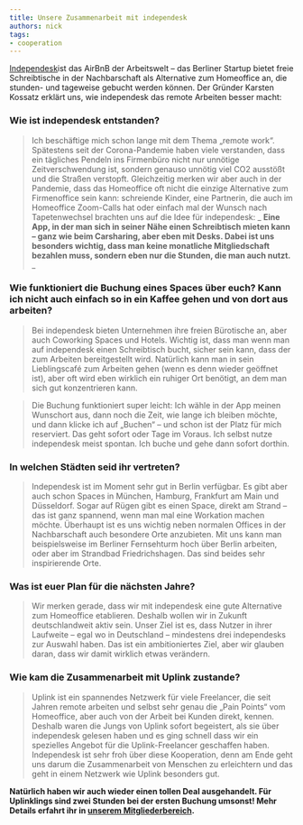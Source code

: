 ```yaml
---
title: Unsere Zusammenarbeit mit independesk
authors: nick
tags:
- cooperation
---
```


[Independesk](https://independesk.com/)ist das AirBnB der Arbeitswelt – das Berliner Startup bietet freie Schreibtische in der Nachbarschaft als Alternative zum Homeoffice an, die stunden- und tageweise gebucht werden können. Der Gründer Karsten Kossatz erklärt uns, wie independesk das remote Arbeiten besser macht:

### Wie ist independesk entstanden?

> Ich beschäftige mich schon lange mit dem Thema „remote work“. Spätestens seit der Corona-Pandemie haben viele verstanden, dass ein tägliches Pendeln ins Firmenbüro nicht nur unnötige Zeitverschwendung ist, sondern genauso unnötig viel CO2 ausstößt und die Straßen verstopft. Gleichzeitig merken wir aber auch in der Pandemie, dass das Homeoffice oft nicht die einzige Alternative zum Firmenoffice sein kann: schreiende Kinder, eine Partnerin, die auch im Homeoffice Zoom-Calls hat oder einfach mal der Wunsch nach Tapetenwechsel brachten uns auf die Idee für independesk: _ **Eine App, in der man sich in seiner Nähe einen Schreibtisch mieten kann – ganz wie beim Carsharing, aber eben mit Desks. Dabei ist uns besonders wichtig, dass man keine monatliche Mitgliedschaft bezahlen muss, sondern eben nur die Stunden, die man auch nutzt.** _

### Wie funktioniert die Buchung eines Spaces über euch? Kann ich nicht auch einfach so in ein Kaffee gehen und von dort aus arbeiten?

> Bei independesk bieten Unternehmen ihre freien Bürotische an, aber auch Coworking Spaces und Hotels. Wichtig ist, dass man wenn man auf independesk einen Schreibtisch bucht, sicher sein kann, dass der zum Arbeiten bereitgestellt wird. Natürlich kann man in sein Lieblingscafé zum Arbeiten gehen (wenn es denn wieder geöffnet ist), aber oft wird eben wirklich ein ruhiger Ort benötigt, an dem man sich gut konzentrieren kann.

> Die Buchung funktioniert super leicht: Ich wähle in der App meinen Wunschort aus, dann noch die Zeit, wie lange ich bleiben möchte, und dann klicke ich auf „Buchen“ – und schon ist der Platz für mich reserviert. Das geht sofort oder Tage im Voraus. Ich selbst nutze independesk meist spontan. Ich buche und gehe dann sofort dorthin.

### In welchen Städten seid ihr vertreten?

> Independesk ist im Moment sehr gut in Berlin verfügbar. Es gibt aber auch schon Spaces in München, Hamburg, Frankfurt am Main und Düsseldorf. Sogar auf Rügen gibt es einen Space, direkt am Strand – das ist ganz spannend, wenn man mal eine Workation machen möchte. Überhaupt ist es uns wichtig neben normalen Offices in der Nachbarschaft auch besondere Orte anzubieten. Mit uns kann man beispielsweise im Berliner Fernsehturm hoch über Berlin arbeiten, oder aber im Strandbad Friedrichshagen. Das sind beides sehr inspirierende Orte.

### Was ist euer Plan für die nächsten Jahre?

> Wir merken gerade, dass wir mit independesk eine gute Alternative zum Homeoffice etablieren. Deshalb wollen wir in Zukunft deutschlandweit aktiv sein. Unser Ziel ist es, dass Nutzer in ihrer Laufweite – egal wo in Deutschland – mindestens drei independesks zur Auswahl haben. Das ist ein ambitioniertes Ziel, aber wir glauben daran, dass wir damit wirklich etwas verändern.

### Wie kam die Zusammenarbeit mit Uplink zustande?

> Uplink ist ein spannendes Netzwerk für viele Freelancer, die seit Jahren remote arbeiten und selbst sehr genau die „Pain Points“ vom Homeoffice, aber auch von der Arbeit bei Kunden direkt, kennen. Deshalb waren die Jungs von Uplink sofort begeistert, als sie über independesk gelesen haben und es ging schnell dass wir ein spezielles Angebot für die Uplink-Freelancer geschaffen haben. Independesk ist sehr froh über diese Kooperation, denn am Ende geht uns darum die Zusammenarbeit von Menschen zu erleichtern und das geht in einem Netzwerk wie Uplink besonders gut.

**Natürlich haben wir auch wieder einen tollen Deal ausgehandelt. Für Uplinklings sind zwei Stunden bei der ersten Buchung umsonst! Mehr Details erfahrt ihr in [unserem Mitgliederbereich](https://my.uplink.tech/services/cooperations).**
